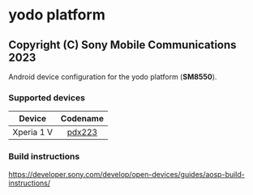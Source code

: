yodo platform
============
Copyright (C) Sony Mobile Communications 2023
---------------------------------------------

Android device configuration for the yodo platform (**SM8550**).

### Supported devices

| Device | Codename |
|-|:-:|
| Xperia 1 V | [pdx223](https://github.com/sonyxperiadev/device-sony-pdx234) |

### Build instructions

https://developer.sony.com/develop/open-devices/guides/aosp-build-instructions/
